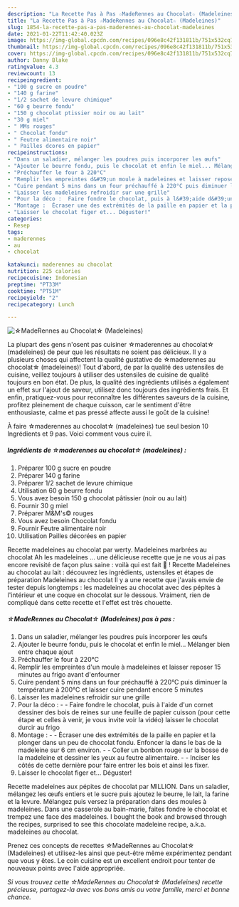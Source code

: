 ```yaml
---
description: "La Recette Pas à Pas ☆MadeRennes au Chocolat☆ (Madeleines)"
title: "La Recette Pas à Pas ☆MadeRennes au Chocolat☆ (Madeleines)"
slug: 1854-la-recette-pas-a-pas-maderennes-au-chocolat-madeleines
date: 2021-01-22T11:42:40.023Z
image: https://img-global.cpcdn.com/recipes/096e8c42f131811b/751x532cq70/☆maderennes-au-chocolat☆-madeleines-photo-principale-de-la-recette.jpg
thumbnail: https://img-global.cpcdn.com/recipes/096e8c42f131811b/751x532cq70/☆maderennes-au-chocolat☆-madeleines-photo-principale-de-la-recette.jpg
cover: https://img-global.cpcdn.com/recipes/096e8c42f131811b/751x532cq70/☆maderennes-au-chocolat☆-madeleines-photo-principale-de-la-recette.jpg
author: Danny Blake
ratingvalue: 4.3
reviewcount: 13
recipeingredient:
- "100 g sucre en poudre"
- "140 g farine"
- "1/2 sachet de levure chimique"
- "60 g beurre fondu"
- "150 g chocolat ptissier noir ou au lait"
- "30 g miel"
- " MMs rouges"
- " Chocolat fondu"
- " Feutre alimentaire noir"
- " Pailles dcores en papier"
recipeinstructions:
- "Dans un saladier, mélanger les poudres puis incorporer les œufs"
- "Ajouter le beurre fondu, puis le chocolat et enfin le miel... Mélanger bien entre chaque ajout"
- "Préchauffer le four à 220°C"
- "Remplir les empreintes d&#39;un moule à madeleines et laisser reposer 15 minutes au frigo avant d&#39;enfourner"
- "Cuire pendant 5 mins dans un four préchauffé à 220°C puis diminuer la température à 200°C et laisser cuire pendant encore 5 minutes"
- "Laisser les madeleines refroidir sur une grille"
- "Pour la déco :  Faire fondre le chocolat, puis à l&#39;aide d&#39;un cornet dessiner des bois de reines sur une feuille de papier cuisson (pour cette étape et celles à venir, je vous invite voir la vidéo) laisser le chocolat durcir au frigo"
- "Montage :  Écraser une des extrémités de la paille en papier et la plonger dans un peu de chocolat fondu. Enfoncer la dans le bas de la madeleine sur 6 cm environ.  Coller un bonbon rouge sur la bosse de la madeleine et dessiner les yeux au feutre alimentaire.  Inciser les côtés de cette dernière pour faire entrer les bois et ainsi les fixer."
- "Laisser le chocolat figer et... Déguster!"
categories:
- Resep
tags:
- maderennes
- au
- chocolat

katakunci: maderennes au chocolat 
nutrition: 225 calories
recipecuisine: Indonesian
preptime: "PT33M"
cooktime: "PT51M"
recipeyield: "2"
recipecategory: Lunch

---
```



![☆MadeRennes au Chocolat☆ (Madeleines)](https://img-global.cpcdn.com/recipes/096e8c42f131811b/751x532cq70/☆maderennes-au-chocolat☆-madeleines-photo-principale-de-la-recette.jpg)

La plupart des gens n'osent pas cuisiner ☆maderennes au chocolat☆ (madeleines) de peur que les résultats ne soient pas délicieux. Il y a plusieurs choses qui affectent la qualité gustative de ☆maderennes au chocolat☆ (madeleines)! Tout d'abord, de par la qualité des ustensiles de cuisine, veillez toujours à utiliser des ustensiles de cuisine de qualité toujours en bon état. De plus, la qualité des ingrédients utilisés a également un effet sur l'ajout de saveur, utilisez donc toujours des ingrédients frais. Et enfin, pratiquez-vous pour reconnaître les différentes saveurs de la cuisine, profitez pleinement de chaque cuisson, car le sentiment d'être enthousiaste, calme et pas pressé affecte aussi le goût de la cuisine!

<!--inarticleads1-->

À faire ☆maderennes au chocolat☆ (madeleines) tue seul besion 10 Ingrédients et 9 pas. Voici comment vous cuire il.

##### Ingrédients de ☆maderennes au chocolat☆ (madeleines) :

1. Préparer 100 g sucre en poudre
1. Préparer 140 g farine
1. Préparer 1/2 sachet de levure chimique
1. Utilisation 60 g beurre fondu
1. Vous avez besoin 150 g chocolat pâtissier (noir ou au lait)
1. Fournir 30 g miel
1. Préparer  M&amp;M&#39;s© rouges
1. Vous avez besoin  Chocolat fondu
1. Fournir  Feutre alimentaire noir
1. Utilisation  Pailles décorées en papier


Recette madeleines au chocolat par werty. Madeleines marbrées au chocolat Ah les madeleines … une délicieuse recette que je ne vous ai pas encore revisité de façon plus saine : voilà qui est fait 🙂 ! Recette Madeleines au chocolat au lait : découvrez les ingrédients, ustensiles et étapes de préparation Madeleines au chocolat Il y a une recette que j&#39;avais envie de tester depuis longtemps : les madeleines au chocolat avec des pépites à l&#39;intérieur et une coque en chocolat sur le dessous. Vraiment, rien de compliqué dans cette recette et l&#39;effet est très chouette. 

<!--inarticleads2-->

##### ☆MadeRennes au Chocolat☆ (Madeleines) pas à pas :

1. Dans un saladier, mélanger les poudres puis incorporer les œufs
1. Ajouter le beurre fondu, puis le chocolat et enfin le miel... Mélanger bien entre chaque ajout
1. Préchauffer le four à 220°C
1. Remplir les empreintes d&#39;un moule à madeleines et laisser reposer 15 minutes au frigo avant d&#39;enfourner
1. Cuire pendant 5 mins dans un four préchauffé à 220°C puis diminuer la température à 200°C et laisser cuire pendant encore 5 minutes
1. Laisser les madeleines refroidir sur une grille
1. Pour la déco : -  - Faire fondre le chocolat, puis à l&#39;aide d&#39;un cornet dessiner des bois de reines sur une feuille de papier cuisson (pour cette étape et celles à venir, je vous invite voir la vidéo) laisser le chocolat durcir au frigo
1. Montage : -  - Écraser une des extrémités de la paille en papier et la plonger dans un peu de chocolat fondu. Enfoncer la dans le bas de la madeleine sur 6 cm environ. -  - Coller un bonbon rouge sur la bosse de la madeleine et dessiner les yeux au feutre alimentaire. -  - Inciser les côtés de cette dernière pour faire entrer les bois et ainsi les fixer.
1. Laisser le chocolat figer et... Déguster!


Recette madeleines aux pépites de chocolat par MILLION. Dans un saladier, mélangez les œufs entiers et le sucre puis ajoutez le beurre, le lait, la farine et la levure. Mélangez puis versez la préparation dans des moules à madeleines. Dans une casserole au bain-marie, faites fondre le chocolat et trempez une face des madeleines. I bought the book and browsed through the recipes, surprised to see this chocolate madeleine recipe, a.k.a. madeleines au chocolat. 

<!--inarticleads1-->

<p>
Prenez ces concepts de recettes ☆MadeRennes au Chocolat☆ (Madeleines) et utilisez-les ainsi que peut-être même expérimentez pendant que vous y êtes. Le coin cuisine est un excellent endroit pour tenter de nouveaux points avec l'aide appropriée.
</p>

<p>
<i>Si vous trouvez cette ☆MadeRennes au Chocolat☆ (Madeleines) recette précieuse, partagez-la avec vos bons amis ou votre famille, merci et bonne chance.</i>
</p>
